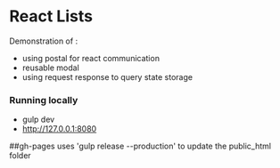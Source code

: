 # React Lists

Demonstration of :

* using postal for react communication
* reusable modal
* using request response to query state storage


### Running locally

* gulp dev
* http://127.0.0.1:8080

 
 
 
##gh-pages
uses 'gulp release --production' to update the public_html folder